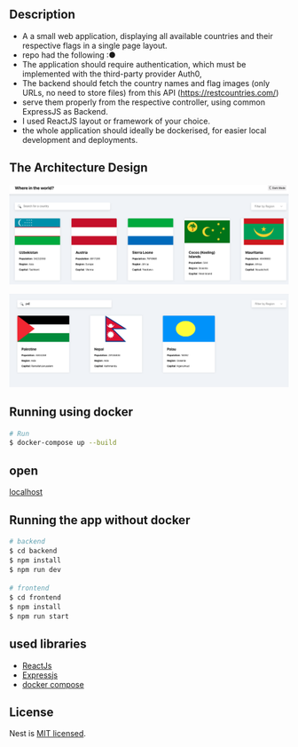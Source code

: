 ## Description
- A a small web application, displaying all available countries and their respective flags in a single page layout.
- repo had the following :● 
- The application should require authentication, which must be implemented with the third-party provider Auth0, 
- The backend should fetch the country names and flag images (only URLs, no need to store files) from this API (https://restcountries.com/)
- serve them properly from the respective controller, using common ExpressJS as Backend.
- I used ReactJS layout or framework of your choice.
- the whole application should ideally be dockerised, for easier local development and deployments.


## The Architecture Design 

<p align="center">
  <a href="http://nestjs.com/" target="blank"><img src="https://github.com/mohamedlotfe/countries-application/blob/main/frontend/public/main-countries.png"  alt="Nest Logo" /></a>
</p>

<p align="center">
  <a href="http://nestjs.com/" target="blank"><img src="https://github.com/mohamedlotfe/countries-application/blob/main/frontend/public/countryfliter.png"  alt="Nest Logo" /></a>
</p>

## Running using docker

```bash
# Run 
$ docker-compose up --build

```
## open 
[localhost](http://localhost:4200/)

## Running the app without docker

```bash
# backend
$ cd backend
$ npm install
$ npm run dev

# frontend
$ cd frontend
$ npm install
$ npm run start

```



## used libraries

- [ReactJs](https://legacy.reactjs.org/docs/introducing-jsx.html)
- [Expressjs](https://expressjs.com/)
- [docker compose](https://docs.docker.com/compose/gettingstarted/)

## License

Nest is [MIT licensed](LICENSE).
